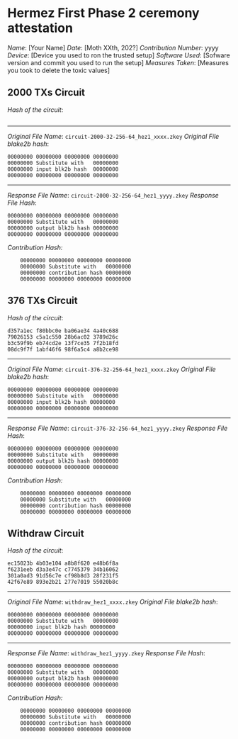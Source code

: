 # Hermez First Phase 2 ceremony attestation

*Name*:    [Your Name]
*Date*:    [Moth XXth, 202?]
*Contribution Number*:    yyyy
*Device*: [Device you used to ron the trusted setup]
*Software Used*: [Sofware version and commit you used to run the setup]
*Measures Taken*: [Measures you took to delete the toxic values]


## 2000 TXs Circuit
*Hash of the circuit*:
````
````

---

*Original File Name*: `circuit-2000-32-256-64_hez1_xxxx.zkey`
*Original File blake2b hash*:
````
00000000 00000000 00000000 00000000
00000000 Substitute with   00000000
00000000 input blk2b hash  00000000
00000000 00000000 00000000 00000000
````
---

*Response File Name*: `circuit-2000-32-256-64_hez1_yyyy.zkey`
*Response File Hash*:
````
00000000 00000000 00000000 00000000
00000000 Substitute with   00000000
00000000 output blk2b hash 00000000
00000000 00000000 00000000 00000000
````

*Contribution Hash:*
````
    00000000 00000000 00000000 00000000
    00000000 Substitute with   00000000
    00000000 contribution hash 00000000
    00000000 00000000 00000000 00000000
````

## 376 TXs Circuit
*Hash of the circuit*:
````
d357a1ec f80bbc0e ba06ae34 4a40c688
79026153 c5a1c550 28b6ac02 3789d26c
b3c59f9b eb74cd2e 13f7ce35 7f2b18fd
08dc9f7f 1abf46f6 98f6a5c4 a8b2ce98
````

---

*Original File Name*: `circuit-376-32-256-64_hez1_xxxx.zkey`
*Original File blake2b hash*:
````
00000000 00000000 00000000 00000000
00000000 Substitute with   00000000
00000000 input blk2b hash 00000000
00000000 00000000 00000000 00000000
````
---

*Response File Name*: `circuit-376-32-256-64_hez1_yyyy.zkey`
*Response File Hash*:
````
00000000 00000000 00000000 00000000
00000000 Substitute with   00000000
00000000 output blk2b hash 00000000
00000000 00000000 00000000 00000000
````

*Contribution Hash:*
````
    00000000 00000000 00000000 00000000
    00000000 Substitute with   00000000
    00000000 contribution hash 00000000
    00000000 00000000 00000000 00000000
````


## Withdraw Circuit
*Hash of the circuit*:
````
ec15023b 4b03e104 a8b8f620 e48b6f8a
f6231eeb d3a3e47c c7745379 34b16062
301a0ad3 91d56c7e cf98b8d3 28f231f5
42f67e89 893e2b21 277e7019 55020b8c
````

---

*Original File Name*: `withdraw_hez1_xxxx.zkey`
*Original File blake2b hash*:
````
00000000 00000000 00000000 00000000
00000000 Substitute with   00000000
00000000 input blk2b hash 00000000
00000000 00000000 00000000 00000000
````
---

*Response File Name*: `withdraw_hez1_yyyy.zkey`
*Response File Hash*:
````
00000000 00000000 00000000 00000000
00000000 Substitute with   00000000
00000000 output blk2b hash 00000000
00000000 00000000 00000000 00000000
````

*Contribution Hash:*
````
    00000000 00000000 00000000 00000000
    00000000 Substitute with   00000000
    00000000 contribution hash 00000000
    00000000 00000000 00000000 00000000
````





